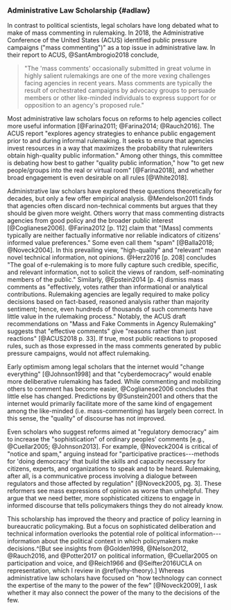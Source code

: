 ### Administrative Law Scholarship {#adlaw} 

In contrast to political scientists, legal scholars have long debated
what to make of mass commenting in rulemaking. In 2018, the Administrative Conference of the United States (ACUS)
    identified public pressure campaigns ("mass commenting")" as a top issue in administrative law. In
    their report to ACUS, @SantAmbrogio2018 conclude, 
    
> "The 'mass comments' occasionally submitted in great volume in highly salient
    rulemakings are one of the more vexing challenges facing agencies in
    recent years. Mass comments are typically the result of orchestrated
    campaigns by advocacy groups to persuade members or other
    like-minded individuals to express support for or opposition to an
    agency's proposed rule." 

Most administrative law scholars focus on reforms to
help agencies collect more useful information
[@Farina2011; @Farina2014; @Rauch2016]. The ACUS report "explores agency strategies to enhance public engagement prior to and during informal rulemaking. It seeks to ensure that agencies invest
 resources in a way that maximizes the probability that rulewriters
 obtain high-quality public information."
Among other things, this committee is debating how best to gather
"quality public information," how "to get new people/groups into the
real or virtual room" [@Farina2018], and whether broad engagement is
even desirable on all rules [@White2018].

Administrative law scholars have explored these questions theoretically
for decades, but only a few offer empirical analysis. @Mendelson2011
finds that agencies often discard non-technical comments but argues that
they should be given more weight. Others worry that mass commenting
distracts agencies from good policy and the broader public interest
[@Coglianese2006]. @Farina2012 [p. 112] claim that "[Mass] comments
typically are neither factually informative nor reliable indicators of
citizens' informed value preferences." Some even call them "spam"
[@Balla2018; @Noveck2004]. In this prevailing view, "high-quality" and
"relevant" mean novel technical information, not opinions. @Herz2016 [p.
208] concludes "The goal of e-rulemaking is to more fully capture such
credible, specific, and relevant information, not to solicit the views
of random, self-nominating members of the public." Similarly,
@Epstein2014 [p. 4] dismiss mass comments as "effectively, votes rather
than informational or analytical contributions. Rulemaking agencies are
legally required to make policy decisions based on fact-based, reasoned
analysis rather than majority sentiment; hence, even hundreds of
thousands of such comments have little value in the rulemaking process."
Notably, the ACUS draft recommendations on "Mass and Fake Comments in
Agency Rulemaking" suggests that "effective comments" give "reasons
rather than just reactions" [@ACUS2018 p. 33]. If true, most public
reactions to proposed rules, such as those expressed in the mass comments generated by public pressure campaigns, would not affect rulemaking.

Early optimism among legal scholars that the internet would "change
everything" [@Johnson1998] and that "cyberdemocracy" would enable more
deliberative rulemaking has faded. While commenting and mobilizing
others to comment has become easier, @Coglianese2006 concludes that little
else has changed. Predictions by @Sunstein2001 and others that the internet would primarily
facilitate more of the same kind of engagement among the like-minded
(i.e. mass-commenting)  has largely been correct. In this
sense, the "quality" of discourse has not improved.

Even scholars who suggest reforms aimed at "regulatory democracy" aim to
increase the "sophistication" of ordinary peoples' comments
[e.g., @Cuellar2005; @Johnson2013]. For example, @Noveck2004 is critical of "notice and spam," arguing instead for
"participative practices---methods for 'doing democracy' that build the
skills and capacity necessary for citizens, experts, and organizations
to speak and to be heard. Rulemaking, after all, is a communicative
process involving a dialogue between regulators and those affected by
regulation" [@Noveck2005, pg. 3]. These reformers see mass expressions of opinion as worse than unhelpful. They argue that we need better, more sophisticated citizens to engage in informed discourse that tells policymakers things they do not already know. 

This scholarship has improved the theory and practice of policy learning
in bureaucratic policymaking. But a focus on sophisticated deliberation and technical
information overlooks the potential role of political information---information about the political context in which policymakers make decisions.^[But see insights from @Golden1998, @Nelson2012, @Rauch2016, and
    @Potter2017 on political information, @Cuellar2005 on participation
    and voice, and @Reich1966 and @Seifter2016UCLA on representation,
    which I review in \@ref(why-theory).]
Whereas administrative law scholars have focused on "how technology can
connect the expertise of the many to the power of the few"
[@Noveck2009], I ask whether it may also connect the power of the many
to the decisions of the few.
